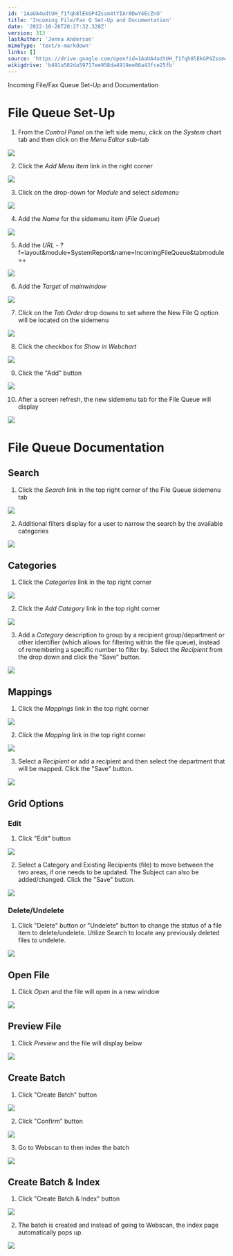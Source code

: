 ```yaml
---
id: '1AaUA4udtUH_f1fqh8lEkGP4Zssm4tYIAr0DwY4EcZnU'
title: 'Incoming File/Fax Q Set-Up and Documentation'
date: '2022-10-26T20:27:32.328Z'
version: 313
lastAuthor: 'Jenna Anderson'
mimeType: 'text/x-markdown'
links: []
source: 'https://drive.google.com/open?id=1AaUA4udtUH_f1fqh8lEkGP4Zssm4tYIAr0DwY4EcZnU'
wikigdrive: 'b491a582da59717ee958da4919ee86a43fce25fb'
---
```

Incoming File/Fax Queue Set-Up and Documentation

  
# File Queue Set-Up  


1. From the <em>Control Panel</em> on the left side menu, click on the <em>System</em> chart tab and then click on the <em>Menu Editor</em> sub-tab
  
![](../incoming-file-fax-q-set-up-and-documentation.assets/590cf07f3aeadbac15b78a4c3f21cc71.png)  


2. Click the <em>Add Menu Item</em> link in the right corner
  
![](../incoming-file-fax-q-set-up-and-documentation.assets/5bdfb072cc35856acc61465c9f720ac0.png)  





3. Click on the drop-down for <em>Module</em> and select <em>sidemenu</em>
  
![](../incoming-file-fax-q-set-up-and-documentation.assets/2cc4011603178e0a987170e217794100.png)  


4. Add the <em>Name</em> for the sidemenu item (<em>File Queue</em>)
  
![](../incoming-file-fax-q-set-up-and-documentation.assets/92c45086775fb93a911771403a4947d5.png)  







5. Add the <em>URL</em> - ?f=layout&module=SystemReport&name=IncomingFileQueue&tabmodule=+ 
  
![](../incoming-file-fax-q-set-up-and-documentation.assets/3cc50680a55acb2c59639a93aa740a1f.png)  


6. Add the <em>Target</em> of <em>mainwindow</em>
  
![](../incoming-file-fax-q-set-up-and-documentation.assets/460d939aa2d2e01cf6ddc0750008778f.png)  






7. Click on the <em>Tab Order</em> drop downs to set where the New File Q option will be located on the sidemenu
  
![](../incoming-file-fax-q-set-up-and-documentation.assets/3e83cb64ec006f3d7cfbee3f371d8025.png)  


8. Click the checkbox for <em>Show in Webchart</em>
  
![](../incoming-file-fax-q-set-up-and-documentation.assets/018bd26f7fb2f80b47298f23215ca594.png)  








9. Click the "Add" button
  
![](../incoming-file-fax-q-set-up-and-documentation.assets/377873a5c08a3f860445e3aaad81b7c3.png)  


10. After a screen refresh, the new sidemenu tab for the File Queue will display
  
![](../incoming-file-fax-q-set-up-and-documentation.assets/e2a788e41e91000aea54383ae7b762df.png)  




  
# File Queue Documentation  


  
## Search  


1. Click the <em>Search</em> link in the top right corner of the File Queue sidemenu tab
  
![](../incoming-file-fax-q-set-up-and-documentation.assets/aaaac2ffa74baae83fdbd4432edd32d6.png)  


2. Additional filters display for a user to narrow the search by the available categories
  
![](../incoming-file-fax-q-set-up-and-documentation.assets/d7ef1b779890294953fdfd6407f2439b.png)  


  
## Categories  


1. Click the <em>Categories</em> link in the top right corner
  
![](../incoming-file-fax-q-set-up-and-documentation.assets/3e6def88db56ed4b70688496a9b0cc6c.png)  


2. Click the <em>Add Category</em> link in the top right corner
  
![](../incoming-file-fax-q-set-up-and-documentation.assets/35cb892f2c64c51054961953489ab6c2.png)  


3. Add a <em>Category</em> description to group by a recipient group/department or other identifier (which allows for filtering within the file queue), instead of remembering a specific number to filter by. Select the <em>Recipient</em> from the drop down and click the "Save" button.
  
![](../incoming-file-fax-q-set-up-and-documentation.assets/e75f5c175ae10f37b82cd18c193fa997.png)  


  
## Mappings  


1. Click the <em>Mappings</em> link in the top right corner
  
![](../incoming-file-fax-q-set-up-and-documentation.assets/6124a3569cc710dec20668538e05554e.png)  


2. Click the <em>Mapping</em> link in the top right corner
  
![](../incoming-file-fax-q-set-up-and-documentation.assets/ce988b528801cf520a259860ff9a699c.png)  


3. Select a <em>Recipient </em>or add a recipient and then select the department that will be mapped. Click the "Save" button.
  
![](../incoming-file-fax-q-set-up-and-documentation.assets/5949f46e950bd28fad5787273297cf2c.png)  
 

  
## Grid Options  


  
### Edit  


1. Click "Edit" button
  
![](../incoming-file-fax-q-set-up-and-documentation.assets/36120375423f66a076aa7e1410b05e3b.png)  







2. Select a Category and Existing Recipients (file) to move between the two areas, if one needs to be updated. The Subject can also be added/changed. Click the "Save" button.
  
![](../incoming-file-fax-q-set-up-and-documentation.assets/90561ecf9e399dc4997eb08b7a003f2b.png)  


  
### Delete/Undelete  


1. Click "Delete" button or "Undelete" button to change the status of a file item to delete/undelete. Utilize Search to locate any previously deleted files to undelete. 
  
![](../incoming-file-fax-q-set-up-and-documentation.assets/8d6e5e447093fcc09da4b7aea9bf82e2.png)  



  
## Open File  

1. Click <em>Open</em> and the file will open in a new window
  
![](../incoming-file-fax-q-set-up-and-documentation.assets/f7a3e5787e2644b65bd773fb1c164ae8.png)  

  
## Preview File  

1. Click <em>Preview</em> and the file will display below
  
![](../incoming-file-fax-q-set-up-and-documentation.assets/48eee35e2318fc3fb5432cc6ad7f3591.png)  


  
## Create Batch  


1. Click "Create Batch" button
  
![](../incoming-file-fax-q-set-up-and-documentation.assets/dfe7bb9c878b6f0a702f5ea359eff47a.png)  


2. Click "Confirm" button
  
![](../incoming-file-fax-q-set-up-and-documentation.assets/a9414aace9224bc3e35d8ae80b790298.png)  














3. Go to Webscan to then index the batch
  
![](../incoming-file-fax-q-set-up-and-documentation.assets/1cc716b44ecb86afd817af694eeae6d9.png)  


  
## Create Batch & Index  


1. Click "Create Batch & Index" button
  
![](../incoming-file-fax-q-set-up-and-documentation.assets/fab35ddefaf572bf01adc49aad0a48b7.png)  




2. The batch is created and instead of going to Webscan, the index page automatically pops up.
  
![](../incoming-file-fax-q-set-up-and-documentation.assets/87bed39d6e654d36e718f2d726a7d116.png)  



 



